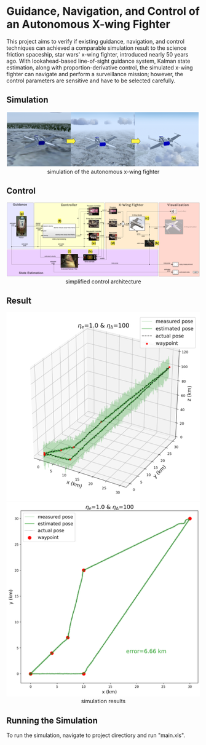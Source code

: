 # Guidance, Navigation, and Control of an Autonomous X-wing Fighter
This project aims to verify if existing guidance, navigation, and control techniques can achieved a comparable simulation result to the science friction spaceship, star wars' x-wing fighter, introduced nearly 50 years ago. With lookahead-based line-of-sight guidance system, Kalman state estimation, along with proportion-derivative control, the simulated x-wing fighter can navigate and perform a surveillance mission; however, the control parameters are sensitive and have to be selected carefully.

## Simulation
<p align="center">
  <img width=auto src="pictures/screenshots.PNG">
  simulation of the autonomous x-wing fighter
</p>

## Control 
<p align="center">
  <img width=auto src="pictures/overview.PNG">
  simplified control architecture
</p>

## Result
<p align="center">
  <img width=auto src="pictures/lookahead_eta_10_100_3d.PNG">
  <img width=auto src="pictures/lookahead_eta_10_100_2d.PNG">
  simulation results
</p>

## Running the Simulation
To run the simulation, navigate to project directiory and run "main.xls".
